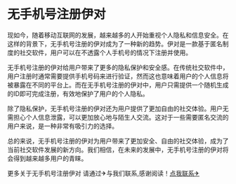 # 无手机号注册伊对

现如今，随着移动互联网的发展，越来越多的人开始重视个人隐私和信息安全。在这样的背景下，无手机号注册的伊对成为了一种新的趋势。伊对是一款基于匿名制度的社交软件，用户可以在不透露个人手机号的情况下注册并使用。

无手机号注册的伊对给用户带来了更多的隐私保护和安全感。在传统社交软件中，用户注册时通常需要提供手机号码来进行验证，然而这也意味着用户的个人信息将被暴露在不同的平台上。而在无手机号注册的伊对中，用户只需提供一个随机生成的ID即可完成注册，有效地保护了用户的个人隐私。

除了隐私保护，无手机号注册的伊对还为用户提供了更加自由的社交体验。用户无需担心个人信息泄露，可以更加放心地与陌生人交流。这对于一些需要匿名交流的用户来说，是一种非常有吸引力的选择。

总的来说，无手机号注册的伊对为用户带来了更加安全、自由的社交体验，成为了当前社交软件发展的新方向。我们相信，在未来的发展中，无手机号注册的伊对将会得到越来越多用户的青睐。

更多关于无手机号注册伊对 请通过✈与我们联系,感谢阅读！[点我联系✈](https://go.G208.com)